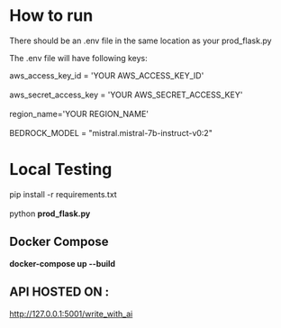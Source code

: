 # How to run
There should be an .env file in the same location as your prod_flask.py

The .env file will have following keys:

aws_access_key_id = 'YOUR AWS_ACCESS_KEY_ID' \
\
aws_secret_access_key = 'YOUR AWS_SECRET_ACCESS_KEY' \
\
region_name='YOUR REGION_NAME' \
\
BEDROCK_MODEL = "mistral.mistral-7b-instruct-v0:2"


# Local Testing
pip install -r requirements.txt \
\
python **prod_flask.py**


## Docker Compose

**docker-compose up --build**

## API HOSTED ON :

http://127.0.0.1:5001/write_with_ai

